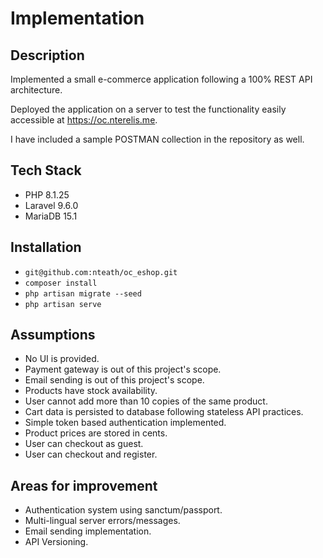 # Implementation

## Description
Implemented a small e-commerce application following a 100% REST API architecture.

Deployed the application on a server to test the functionality easily accessible
at https://oc.nterelis.me.

I have included a sample POSTMAN collection in the repository as well.

## Tech Stack
- PHP 8.1.25
- Laravel 9.6.0
- MariaDB 15.1


## Installation
- `git@github.com:nteath/oc_eshop.git`
- `composer install`
- `php artisan migrate --seed`
- `php artisan serve`

## Assumptions
- No UI is provided.
- Payment gateway is out of this project's scope.
- Email sending is out of this project's scope.
- Products have stock availability.
- User cannot add more than 10 copies of the same product.
- Cart data is persisted to database following stateless API practices.
- Simple token based authentication implemented.
- Product prices are stored in cents.
- User can checkout as guest.
- User can checkout and register.

## Areas for improvement
- Authentication system using sanctum/passport.
- Multi-lingual server errors/messages.
- Email sending implementation.
- API Versioning.
